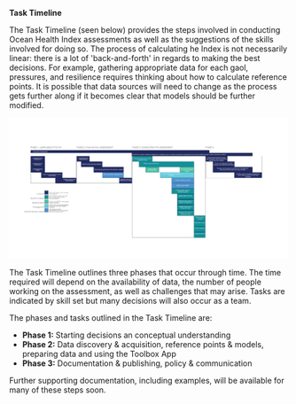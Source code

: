 **Task Timeline**

The Task Timeline (seen below) provides the steps involved in conducting Ocean Health Index assessments as well as the suggestions of the skills involved for doing so. The process of calculating he Index is not necessarily linear: there is a lot of 'back-and-forth' in regards to making the best decisions. For example, gathering appropriate data for each gaol, pressures, and resilience requires thinking about how to calculate reference points. It is possible that data sources will need to change as the process gets further along if it becomes clear that models should be further modified.

![](./Figures/task_timeline-01.png)

The Task Timeline outlines three phases that occur through time. The time required will depend on the availability of data, the number of people working on the assessment, as well as challenges that may arise. Tasks are indicated by skill set but many decisions will also occur as a team.

The phases and tasks outlined in the Task Timeline are:

- **Phase 1:** Starting decisions an conceptual understanding
- **Phase 2:** Data discovery & acquisition, reference points & models, preparing data and using the Toolbox App
- **Phase 3:** Documentation & publishing, policy & communication

Further supporting documentation, including examples, will be available for many of these steps soon.
